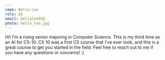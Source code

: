 ```yaml
---
name: Bella Lee
role: AI
email: bellalee03@
photo: bella_lee.jpg
---
```

Hi! I'm a rising senior majoring in Computer Science. This is my thrid time as an AI for CS-10. CS 10 was a first CS course that I've ever took, and this is a great course to get you started in the field. Feel free to reach out to me if you have any questions or concerns! :)
